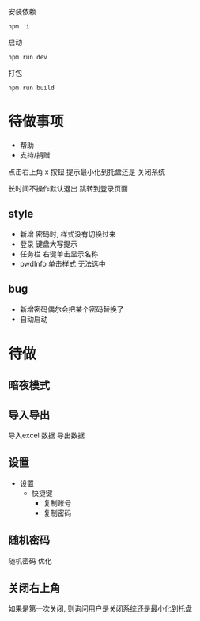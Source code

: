 安装依赖
```
npm  i
```
启动
```
npm run dev
```
打包
```
npm run build
```

# 待做事项
- 帮助
- 支持/捐赠

点击右上角 x 按钮 提示最小化到托盘还是 关闭系统

长时间不操作默认退出 跳转到登录页面

## style
- 新增 密码时, 样式没有切换过来
- 登录 键盘大写提示
- 任务栏 右键单击显示名称
- pwdInfo 单击样式 无法选中

## bug
- 新增密码偶尔会把某个密码替换了
- 自动启动


# 待做
## 暗夜模式

## 导入导出 
导入excel 数据
导出数据


## 设置
- 设置 
  - 快捷键
    - 复制账号
    - 复制密码
## 随机密码
随机密码 优化

## 关闭右上角
如果是第一次关闭, 则询问用户是关闭系统还是最小化到托盘